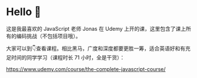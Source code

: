 # Hello 👋

这是我最喜欢的 JavaScript 老师 Jonas 在 Udemy 上开的课，这里包含了课上所有的编码挑战（不包括项目哦）。

大家可以到👇查看课程。相比黑马，广度和深度都要更胜一筹，适合英语好和有充足时间的同学学习（课程时长 71 小时，全是干货）：

<https://www.udemy.com/course/the-complete-javascript-course/>
